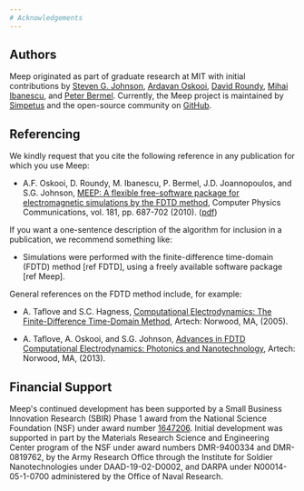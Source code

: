 ```yaml
---
# Acknowledgements
---
```


Authors
---------------

Meep originated as part of graduate research at MIT with initial contributions by [Steven G. Johnson](http://math.mit.edu/~stevenj/), [Ardavan Oskooi](http://ab-initio.mit.edu/~oskooi/), [David Roundy](http://physics.oregonstate.edu/~roundyd/), [Mihai Ibanescu](https://www.linkedin.com/in/mihai-ibanescu-2b147825/), and [Peter Bermel](http://web.ics.purdue.edu/~pbermel/). Currently, the Meep project is maintained by [Simpetus](http://www.simpetus.com) and the open-source community on [GitHub](https://github.com/stevengj/meep).

Referencing
-----------

We kindly request that you cite the following reference in any publication for which you use Meep:

- A.F. Oskooi, D. Roundy, M. Ibanescu, P. Bermel, J.D. Joannopoulos, and S.G. Johnson, [MEEP: A flexible free-software package for electromagnetic simulations by the FDTD method](http://dx.doi.org/doi:10.1016/j.cpc.2009.11.008), Computer Physics Communications, vol. 181, pp. 687-702 (2010). ([pdf](http://ab-initio.mit.edu/~oskooi/papers/Oskooi10.pdf))

If you want a one-sentence description of the algorithm for inclusion in a publication, we recommend something like:

- Simulations were performed with the finite-difference time-domain (FDTD) method [ref FDTD], using a freely available software package [ref Meep].

General references on the FDTD method include, for example:

- A. Taflove and S.C. Hagness, [Computational Electrodynamics: The Finite-Difference Time-Domain Method](http://us.artechhouse.com/Computational-Electrodynamics-The-Finite-Difference-Time-Domain-Method-Third-Edition-P1634.aspx), Artech: Norwood, MA, (2005).

- A. Taflove, A. Oskooi, and S.G. Johnson, [Advances in FDTD Computational Electrodynamics: Photonics and Nanotechnology](http://us.artechhouse.com/Advances-in-FDTD-Computational-Electrodynamics-P1567.aspx), Artech: Norwood, MA, (2013).

Financial Support
-----------------

Meep's continued development has been supported by a Small Business Innovation Research (SBIR) Phase 1 award from the National Science Foundation (NSF) under award number [1647206](https://www.nsf.gov/awardsearch/showAward?AWD_ID=1647206). Initial development was supported in part by the Materials Research Science and Engineering Center program of the NSF under award numbers DMR-9400334 and DMR-0819762, by the Army Research Office through the Institute for Soldier Nanotechnologies under DAAD-19-02-D0002, and DARPA under N00014-05-1-0700 administered by the Office of Naval Research.
